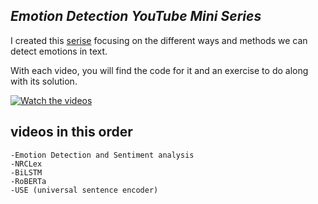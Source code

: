 ## _Emotion Detection YouTube Mini Series_


I created this [serise]('https://www.youtube.com/playlist?list=PL0VAkj6iiwGkW5QTHveLhl0-E2S6WxwwG') focusing on the different ways and methods we can detect emotions in text.

With each video, you will find the code for it and an exercise to do along with its solution.


[![Watch the videos]('[./Emotions%20Vs%20Senitment.png](https://github.com/Codewello/Emotion-Detection/blob/main/Emotions%20Vs%20Senitment.png)')](https://www.youtube.com/playlist?list=PL0VAkj6iiwGkW5QTHveLhl0-E2S6WxwwG)



## videos in this order

    -Emotion Detection and Sentiment analysis 
    -NRCLex 
    -BiLSTM
    -RoBERTa
    -USE (universal sentence encoder)
